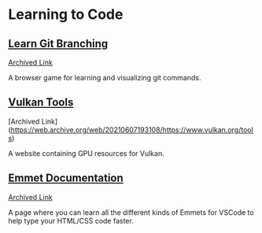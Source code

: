 # Learning to Code

## [Learn Git Branching](https://learngitbranching.js.org/)
[Archived Link](https://web.archive.org/web/20241009005453/https://learngitbranching.js.org/)

A browser game for learning and visualizing git commands.

## [Vulkan Tools](https://www.vulkan.org/tools)
[Archived Link] (https://web.archive.org/web/20210607193108/https://www.vulkan.org/tools)

A website containing GPU resources for Vulkan.

## [Emmet Documentation](https://docs.emmet.io/cheat-sheet/)
[Archived Link](https://web.archive.org/web/20241108014724/https://docs.emmet.io/cheat-sheet/)

A page where you can learn all the different kinds of Emmets for VSCode to help type your HTML/CSS code faster.